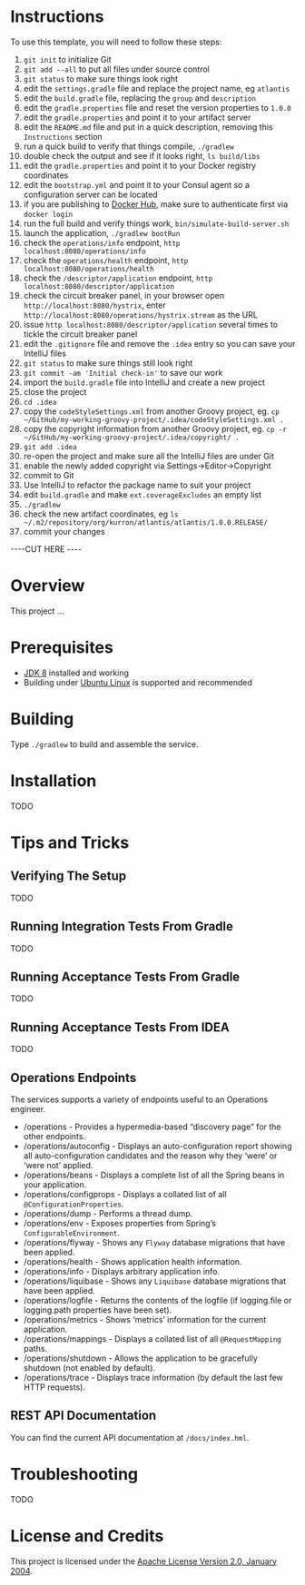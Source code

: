 # Instructions
To use this template, you will need to follow these steps:

1. `git init` to initialize Git
1. `git add --all` to put all files under source control
1. `git status` to make sure things look right
1. edit the `settings.gradle` file and replace the project name, eg `atlantis`
1. edit the `build.gradle` file, replacing the `group` and `description`
1. edit the `gradle.properties` file and reset the version properties to `1.0.0`
1. edit the `gradle.properties` and point it to your artifact server
1. edit the `README.md` file and put in a quick description, removing this `Instructions` section
1. run a quick build to verify that things compile, `./gradlew`
1. double check the output and see if it looks right, `ls build/libs`
1. edit the `gradle.properties` and point it to your Docker registry coordinates
1. edit the `bootstrap.yml` and point it to your Consul agent so a configuration server can be located
1. if you are publishing to [Docker Hub](), make sure to authenticate first via `docker login`
1. run the full build and verify things work, `bin/simulate-build-server.sh`
1. launch the application, `./gradlew bootRun`
1. check the `operations/info` endpoint, `http localhost:8080/operations/info`
1. check the `operations/health` endpoint, `http localhost:8080/operations/health`
1. check the `/descriptor/application` endpoint, `http localhost:8080/descriptor/application`
1. check the circuit breaker panel, in your browser open `http://localhost:8080/hystrix`, enter `http://localhost:8080/operations/hystrix.stream` as the URL
1. issue `http localhost:8080/descriptor/application` several times to tickle the circuit breaker panel
1. edit the `.gitignore` file and remove the `.idea` entry so you can save your IntelliJ files
1. `git status` to make sure things still look right
1. `git commit -am 'Initial check-in'` to save our work
1. import the `build.gradle` file into IntelliJ and create a new project
1. close the project
1. `cd .idea`
1. copy the `codeStyleSettings.xml` from another Groovy project, eg. `cp ~/GitHub/my-working-groovy-project/.idea/codeStyleSettings.xml .`
1. copy the copyright information from another Groovy project, eg. `cp -r ~/GitHub/my-working-groovy-project/.idea/copyright/ .`
1. `git add .idea`
1. re-open the project and make sure all the IntelliJ files are under Git
1. enable the newly added copyright via Settings->Editor->Copyright
1. commit to Git
1. Use IntelliJ to refactor the package name to suit your project
1. edit `build.gradle` and make `ext.coverageExcludes` an empty list 
1. `./gradlew`
1. check the new artifact coordinates, eg `ls ~/.m2/repository/org/kurron/atlantis/atlantis/1.0.0.RELEASE/`
1. commit your changes

----CUT HERE ----

# Overview
This project ...

# Prerequisites
* [JDK 8](http://www.oracle.com/technetwork/java/index.html) installed and working
* Building under [Ubuntu Linux](http://www.ubuntu.com/) is supported and recommended 

# Building
Type `./gradlew` to build and assemble the service.

# Installation
TODO

# Tips and Tricks

## Verifying The Setup
TODO

## Running Integration Tests From Gradle
TODO

## Running Acceptance Tests From Gradle
TODO

## Running Acceptance Tests From IDEA
TODO

## Operations Endpoints
The services supports a variety of endpoints useful to an Operations engineer.

* /operations - Provides a hypermedia-based “discovery page” for the other endpoints.
* /operations/autoconfig - Displays an auto-configuration report showing all auto-configuration candidates and the reason why they ‘were’ or ‘were not’ applied.
* /operations/beans - Displays a complete list of all the Spring beans in your application.
* /operations/configprops - Displays a collated list of all `@ConfigurationProperties`.
* /operations/dump - Performs a thread dump.
* /operations/env - Exposes properties from Spring’s `ConfigurableEnvironment`.
* /operations/flyway - Shows any `Flyway` database migrations that have been applied.
* /operations/health - Shows application health information.
* /operations/info - Displays arbitrary application info.
* /operations/liquibase - Shows any `Liquibase` database migrations that have been applied.
* /operations/logfile - Returns the contents of the logfile (if logging.file or logging.path properties have been set).
* /operations/metrics - Shows ‘metrics’ information for the current application.
* /operations/mappings - Displays a collated list of all `@RequestMapping` paths.
* /operations/shutdown - Allows the application to be gracefully shutdown (not enabled by default).
* /operations/trace - Displays trace information (by default the last few HTTP requests).

## REST API Documentation
You can find the current API documentation at `/docs/index.hml`.

# Troubleshooting

TODO

# License and Credits
This project is licensed under the [Apache License Version 2.0, January 2004](http://www.apache.org/licenses/).

